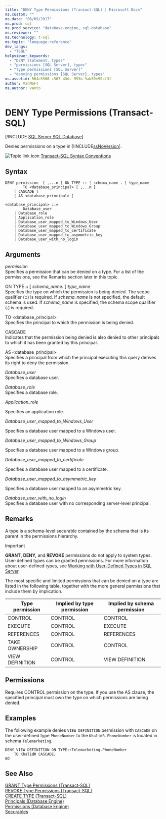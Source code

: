 ```yaml
---
title: "DENY Type Permissions (Transact-SQL) | Microsoft Docs"
ms.custom: ""
ms.date: "06/09/2017"
ms.prod: sql
ms.prod_service: "database-engine, sql-database"
ms.reviewer: ""
ms.technology: t-sql
ms.topic: "language-reference"
dev_langs: 
  - "TSQL"
helpviewer_keywords: 
  - "DENY statement, types"
  - "permissions [SQL Server], types"
  - "type permissions [SQL Server]"
  - "denying permissions [SQL Server], types"
ms.assetid: 564e3500-c567-43dc-993b-9ab50e99cf3f
author: VanMSFT
ms.author: vanto
---
```

# DENY Type Permissions (Transact-SQL)
[!INCLUDE [SQL Server SQL Database](../../includes/applies-to-version/sql-asdb.md)]

  Denies permissions on a type in [!INCLUDE[ssNoVersion](../../includes/ssnoversion-md.md)].  

 ![Topic link icon](../../database-engine/configure-windows/media/topic-link.gif "Topic link icon") [Transact-SQL Syntax Conventions](../../t-sql/language-elements/transact-sql-syntax-conventions-transact-sql.md)  
  
## Syntax  
  
```syntaxsql
DENY permission  [ ,...n ] ON TYPE :: [ schema_name . ] type_name  
        TO <database_principal> [ ,...n ]  
    [ CASCADE ]  
    [ AS <database_principal> ]  
  
<database_principal> ::=   
        Database_user   
    | Database_role   
    | Application_role   
    | Database_user_mapped_to_Windows_User   
    | Database_user_mapped_to_Windows_Group   
    | Database_user_mapped_to_certificate   
    | Database_user_mapped_to_asymmetric_key   
    | Database_user_with_no_login  
```  
  
## Arguments  
 *permission*  
 Specifies a permission that can be denied on a type. For a list of the permissions, see the Remarks section later in this topic.  
  
 ON TYPE **::** [ _schema_name_**.** ] *type_name*  
 Specifies the type on which the permission is being denied. The scope qualifier (**::**) is required. If *schema_name* is not specified, the default schema is used. If *schema_name* is specified, the schema scope qualifier (**.**) is required.  
  
 TO \<database_principal>  
 Specifies the principal to which the permission is being denied.  
  
 CASCADE  
 Indicates that the permission being denied is also denied to other principals to which it has been granted by this principal.  
  
 AS \<database_principal>  
 Specifies a principal from which the principal executing this query derives its right to deny the permission.  
  
 *Database_user*  
 Specifies a database user.  
  
 *Database_role*  
 Specifies a database role.  
  
 *Application_role*  
   
 Specifies an application role.  
  
 *Database_user_mapped_to_Windows_User*  
 
 Specifies a database user mapped to a Windows user.  
  
 *Database_user_mapped_to_Windows_Group*  
 
 Specifies a database user mapped to a Windows group.  
  
 *Database_user_mapped_to_certificate*  
 
 Specifies a database user mapped to a certificate.  
  
 *Database_user_mapped_to_asymmetric_key*  
  
 Specifies a database user mapped to an asymmetric key.  
  
 *Database_user_with_no_login*  
 Specifies a database user with no corresponding server-level principal.  
  
## Remarks  
 A type is a schema-level securable contained by the schema that is its parent in the permissions hierarchy.  
  
> [!IMPORTANT]  
>  **GRANT**, **DENY,** and **REVOKE** permissions do not apply to system types. User-defined types can be granted permissions. For more information about user-defined types, see [Working with User-Defined Types in SQL Server](../../relational-databases/clr-integration-database-objects-user-defined-types/working-with-user-defined-types-in-sql-server.md).  
  
 The most specific and limited permissions that can be denied on a type are listed in the following table, together with the more general permissions that include them by implication.  
  
|Type permission|Implied by type permission|Implied by schema permission|  
|---------------------|--------------------------------|----------------------------------|  
|CONTROL|CONTROL|CONTROL|  
|EXECUTE|CONTROL|EXECUTE|  
|REFERENCES|CONTROL|REFERENCES|  
|TAKE OWNERSHIP|CONTROL|CONTROL|  
|VIEW DEFINITION|CONTROL|VIEW DEFINITION|  
  
## Permissions  
 Requires CONTROL permission on the type. If you use the AS clause, the specified principal must own the type on which permissions are being denied.  
  
## Examples  
 The following example denies `VIEW DEFINITION` permission with `CASCADE` on the user-defined type `PhoneNumber` to the `KhalidR`. `PhoneNumber` is located in schema `Telemarketing`.  
  
```  
DENY VIEW DEFINITION ON TYPE::Telemarketing.PhoneNumber   
    TO KhalidR CASCADE;  
GO  
```  
  
## See Also  
 [GRANT Type Permissions &#40;Transact-SQL&#41;](../../t-sql/statements/grant-type-permissions-transact-sql.md)   
 [REVOKE Type Permissions &#40;Transact-SQL&#41;](../../t-sql/statements/revoke-type-permissions-transact-sql.md)   
 [CREATE TYPE &#40;Transact-SQL&#41;](../../t-sql/statements/create-type-transact-sql.md)   
 [Principals &#40;Database Engine&#41;](../../relational-databases/security/authentication-access/principals-database-engine.md)   
 [Permissions &#40;Database Engine&#41;](../../relational-databases/security/permissions-database-engine.md)   
 [Securables](../../relational-databases/security/securables.md)  
  
  
